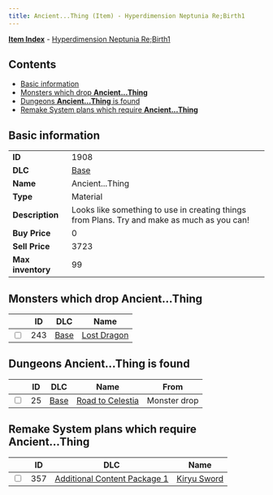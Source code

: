 ```yaml
---
title: Ancient...Thing (Item) - Hyperdimension Neptunia Re;Birth1
---
```


[**Item Index**](/neptunia/rb1/item/index.html) - [Hyperdimension Neptunia Re;Birth1](/neptunia/rb1)

## Contents

- [Basic information](#basic-information)
- [Monsters which drop **Ancient...Thing**](#monsters-which-drop-ancientthing)
- [Dungeons **Ancient...Thing** is found](#dungeons-ancientthing-is-found)
- [Remake System plans which require **Ancient...Thing**](#remake-system-plans-which-require-ancientthing)

## Basic information

|   |   |
| -- | -- |
| **ID** | 1908 |
| **DLC** | [Base](/neptunia/rb1/dlc/1-base.html) |
| **Name** | Ancient...Thing |
| **Type** | Material |
| **Description** | Looks like something to use in creating things from Plans. Try and make as much as you can! |
| **Buy Price** | 0 |
| **Sell Price** | 3723 |
| **Max inventory** | 99 |


## Monsters which drop **Ancient...Thing**

|    | ID | DLC | Name |
| -- | -- | --- | ---- |
| <input type="checkbox" id="rb1-monster-1-243" class="trackbox" /> | 243 | [Base](/neptunia/rb1/dlc/1-base.html) | [Lost Dragon](/neptunia/rb1/monster/1-243-lost-dragon.html) |


## Dungeons **Ancient...Thing** is found

|    | ID | DLC | Name | From |
| -- | -- | --- | ---- | ---- |
| <input type="checkbox" id="rb1-dungeon-1-25" class="trackbox" /> | 25 | [Base](/neptunia/rb1/dlc/1-base.html) | [Road to Celestia](/neptunia/rb1/dungeon/1-25-road-to-celestia.html) | Monster drop |


## Remake System plans which require **Ancient...Thing**

|    | ID | DLC | Name |
| -- | -- | --- | ---- |
| <input type="checkbox" id="rb1-quest-10-357" class="trackbox" /> | 357 | [Additional Content Package 1](/neptunia/rb1/dlc/10-pack1.html) | [Kiryu Sword](/neptunia/rb1/quest/10-357-kiryu-sword.html) |
